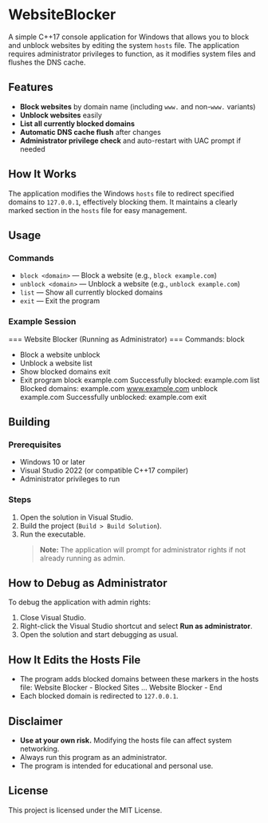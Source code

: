 # WebsiteBlocker

A simple C++17 console application for Windows that allows you to block and unblock websites by editing the system `hosts` file. The application requires administrator privileges to function, as it modifies system files and flushes the DNS cache.

## Features

- **Block websites** by domain name (including `www.` and non-`www.` variants)
- **Unblock websites** easily
- **List all currently blocked domains**
- **Automatic DNS cache flush** after changes
- **Administrator privilege check** and auto-restart with UAC prompt if needed

## How It Works

The application modifies the Windows `hosts` file to redirect specified domains to `127.0.0.1`, effectively blocking them. It maintains a clearly marked section in the `hosts` file for easy management.

## Usage

### Commands

- `block <domain>` &mdash; Block a website (e.g., `block example.com`)
- `unblock <domain>` &mdash; Unblock a website (e.g., `unblock example.com`)
- `list` &mdash; Show all currently blocked domains
- `exit` &mdash; Exit the program

### Example Session
=== Website Blocker (Running as Administrator) === Commands: block <domain>    
- Block a website unblock <domain>
- Unblock a website list
- Show blocked domains exit
- Exit program
block example.com Successfully blocked: example.com list Blocked domains: example.com www.example.com unblock example.com Successfully unblocked: example.com exit
## Building

### Prerequisites

- Windows 10 or later
- Visual Studio 2022 (or compatible C++17 compiler)
- Administrator privileges to run

### Steps

1. Open the solution in Visual Studio.
2. Build the project (`Build > Build Solution`).
3. Run the executable.  
   > **Note:** The application will prompt for administrator rights if not already running as admin.

## How to Debug as Administrator

To debug the application with admin rights:
1. Close Visual Studio.
2. Right-click the Visual Studio shortcut and select **Run as administrator**.
3. Open the solution and start debugging as usual.

## How It Edits the Hosts File

- The program adds blocked domains between these markers in the hosts file:
Website Blocker - Blocked Sites
...
Website Blocker - End
- Each blocked domain is redirected to `127.0.0.1`.

## Disclaimer

- **Use at your own risk.** Modifying the hosts file can affect system networking.
- Always run this program as an administrator.
- The program is intended for educational and personal use.

## License

This project is licensed under the MIT License.

